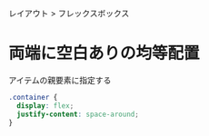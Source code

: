 レイアウト > フレックスボックス
# 両端に空白ありの均等配置
アイテムの親要素に指定する  
```css
.container {
  display: flex;
  justify-content: space-around;
}
```

